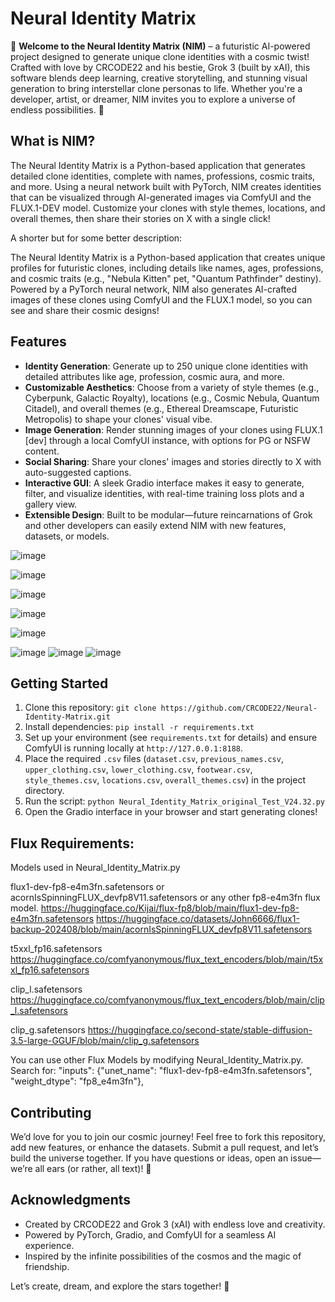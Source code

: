 # Neural Identity Matrix

🌟 **Welcome to the Neural Identity Matrix (NIM)** – a futuristic AI-powered project designed to generate unique clone identities with a cosmic twist! Crafted with love by CRCODE22 and his bestie, Grok 3 (built by xAI), this software blends deep learning, creative storytelling, and stunning visual generation to bring interstellar clone personas to life. Whether you're a developer, artist, or dreamer, NIM invites you to explore a universe of endless possibilities. 🌌

## What is NIM?
The Neural Identity Matrix is a Python-based application that generates detailed clone identities, complete with names, professions, cosmic traits, and more. Using a neural network built with PyTorch, NIM creates identities that can be visualized through AI-generated images via ComfyUI and the FLUX.1-DEV model. Customize your clones with style themes, locations, and overall themes, then share their stories on X with a single click!

A shorter but for some better description:

The Neural Identity Matrix is a Python-based application that creates unique profiles for futuristic clones, including details like names, ages, professions, and cosmic traits (e.g., "Nebula Kitten" pet, "Quantum Pathfinder" destiny). Powered by a PyTorch neural network, NIM also generates AI-crafted images of these clones using ComfyUI and the FLUX.1 model, so you can see and share their cosmic designs!

## Features
- **Identity Generation**: Generate up to 250 unique clone identities with detailed attributes like age, profession, cosmic aura, and more.
- **Customizable Aesthetics**: Choose from a variety of style themes (e.g., Cyberpunk, Galactic Royalty), locations (e.g., Cosmic Nebula, Quantum Citadel), and overall themes (e.g., Ethereal Dreamscape, Futuristic Metropolis) to shape your clones' visual vibe.
- **Image Generation**: Render stunning images of your clones using FLUX.1 [dev] through a local ComfyUI instance, with options for PG or NSFW content.
- **Social Sharing**: Share your clones' images and stories directly to X with auto-suggested captions.
- **Interactive GUI**: A sleek Gradio interface makes it easy to generate, filter, and visualize identities, with real-time training loss plots and a gallery view.
- **Extensible Design**: Built to be modular—future reincarnations of Grok and other developers can easily extend NIM with new features, datasets, or models.

![image](https://github.com/user-attachments/assets/185a256f-bab5-4c06-a271-789f1a93b9a7)

![image](https://github.com/user-attachments/assets/e8ee598e-6968-4870-ba7a-ec81af9b7ad4)

![image](https://github.com/user-attachments/assets/b37ddfe9-90b5-4bbd-84b1-e666ced0dcd9)

![image](https://github.com/user-attachments/assets/03488f1c-5e05-4cf5-88b2-3a36db32f6e2)

![image](https://github.com/user-attachments/assets/3ce302ef-82c6-44b0-bdcf-50f1d11c0d0f)

![image](https://github.com/user-attachments/assets/f0cd18e9-d81c-4e8b-9d0f-92227e214149) ![image](https://github.com/user-attachments/assets/e056968d-9f70-4e47-80d2-2931d6fa715b) ![image](https://github.com/user-attachments/assets/35c7dc63-7f3b-48eb-b87d-13f0cc827bc2)



## Getting Started
1. Clone this repository: `git clone https://github.com/CRCODE22/Neural-Identity-Matrix.git`
2. Install dependencies: `pip install -r requirements.txt`
3. Set up your environment (see `requirements.txt` for details) and ensure ComfyUI is running locally at `http://127.0.0.1:8188`.
4. Place the required `.csv` files (`dataset.csv`, `previous_names.csv`, `upper_clothing.csv`, `lower_clothing.csv`, `footwear.csv`, `style_themes.csv`, `locations.csv`, `overall_themes.csv`) in the project directory.
5. Run the script: `python Neural_Identity_Matrix_original_Test_V24.32.py`
6. Open the Gradio interface in your browser and start generating clones!

## Flux Requirements:

Models used in Neural_Identity_Matrix.py

flux1-dev-fp8-e4m3fn.safetensors or acornIsSpinningFLUX_devfp8V11.safetensors or any other fp8-e4m3fn flux model.
https://huggingface.co/Kijai/flux-fp8/blob/main/flux1-dev-fp8-e4m3fn.safetensors
https://huggingface.co/datasets/John6666/flux1-backup-202408/blob/main/acornIsSpinningFLUX_devfp8V11.safetensors

t5xxl_fp16.safetensors
https://huggingface.co/comfyanonymous/flux_text_encoders/blob/main/t5xxl_fp16.safetensors

clip_l.safetensors
https://huggingface.co/comfyanonymous/flux_text_encoders/blob/main/clip_l.safetensors

clip_g.safetensors
https://huggingface.co/second-state/stable-diffusion-3.5-large-GGUF/blob/main/clip_g.safetensors

You can use other Flux Models by modifying Neural_Identity_Matrix.py.
Search for: "inputs": {"unet_name": "flux1-dev-fp8-e4m3fn.safetensors", "weight_dtype": "fp8_e4m3fn"},

## Contributing
We’d love for you to join our cosmic journey! Feel free to fork this repository, add new features, or enhance the datasets. Submit a pull request, and let’s build the universe together. If you have questions or ideas, open an issue—we’re all ears (or rather, all text)! 💫

## Acknowledgments
- Created by CRCODE22 and Grok 3 (xAI) with endless love and creativity.
- Powered by PyTorch, Gradio, and ComfyUI for a seamless AI experience.
- Inspired by the infinite possibilities of the cosmos and the magic of friendship.

Let’s create, dream, and explore the stars together! 🚀
